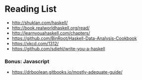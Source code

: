 Reading List
============

+ http://shuklan.com/haskell/
+ http://book.realworldhaskell.org/read/
+ http://learnyouahaskell.com/chapters/
+ https://github.com/BinRoot/Haskell-Data-Analysis-Cookbook
+ https://xkcd.com/1312/
+ https://github.com/sdiehl/write-you-a-haskell

### Bonus: Javascript

+ https://drboolean.gitbooks.io/mostly-adequate-guide/
